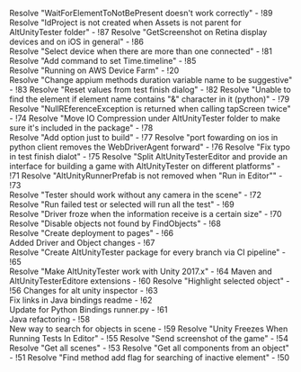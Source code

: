 Resolve "WaitForElementToNotBePresent doesn't work correctly" - !89 
Resolve "IdProject is not created when Assets is not parent for AltUnityTester folder" - !87
Resolve "GetScreenshot on Retina display devices and on iOS in general" - !86  
Resolve "Select device when there are more than one connected" - !81
Resolve "Add command to set Time.timeline" - !85  
Resolve "Running on AWS Device Farm" - !20       
Resolve "Change appium methods duration variable name to be suggestive" - !83
Resolve "Reset values from test finish dialog" - !82
Resolve "Unable to find the element if element name contains "&" character in it (python)" - !79
Resolve "NullREferenceException is returned when calling tapScreen twice" - !74
Resolve "Move IO Compression under AltUnityTester folder to make sure it's included in the package" - !78  
Resolve "Add option just to build" - !77 
Resolve "port fowarding on ios in python client removes the WebDriverAgent forward" - !76
Resolve "Fix typo in test finish dialot" - !75 
Resolve "Split AltUnityTesterEditor and provide an interface for building a game with AltUnityTester on different platforms" - !71
Resolve "AltUnityRunnerPrefab is not removed when "Run in Editor"" - !73      
Resolve "Tester should work without any camera in the scene" - !72       
Resolve "Run failed test or selected will run all the test" - !69       
Resolve "Driver froze when the information receive is a certain size" - !70       
Resolve "Disable objects not found by FindObjects" - !68       
Resolve "Create deployment to pages" - !66  
Added Driver and Object changes - !67      
Resolve "Create AltUnityTester package for every branch via CI pipeline" - !65  
Resolve "Make AltUnityTester work with Unity 2017.x" - !64 
Maven and AltUnityTesterEditore extensions - !60
Resolve "Highlight selected object" - !56 
Changes for alt unity inspector - !63       
Fix links in Java bindings readme - !62   
Update for Python Bindings runner.py - !61   
Java refactoring - !58       
New way to search for objects in scene - !59
Resolve "Unity Freezes When Running Tests In Editor" - !55 
Resolve "Send screenshot of the game" - !54 
Resolve "Get all scenes" - !53 
Resolve "Get all components from an object" - !51 
Resolve "Find method add flag for searching of inactive element" - !50 
